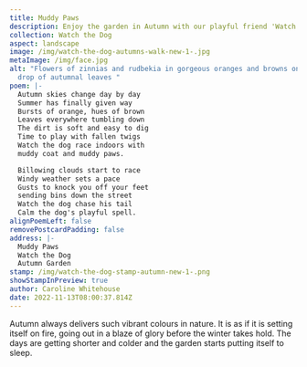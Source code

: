 ```yaml
---
title: Muddy Paws
description: Enjoy the garden in Autumn with our playful friend 'Watch'.
collection: Watch the Dog
aspect: landscape
image: /img/watch-the-dog-autumns-walk-new-1-.jpg
metaImage: /img/face.jpg
alt: "Flowers of zinnias and rudbekia in gorgeous oranges and browns on a back
  drop of autumnal leaves "
poem: |-
  Autumn skies change day by day
  Summer has finally given way
  Bursts of orange, hues of brown
  Leaves everywhere tumbling down
  The dirt is soft and easy to dig
  Time to play with fallen twigs
  Watch the dog race indoors with
  muddy coat and muddy paws.

  Billowing clouds start to race
  Windy weather sets a pace
  Gusts to knock you off your feet
  sending bins down the street
  Watch the dog chase his tail
  Calm the dog's playful spell.
alignPoemLeft: false
removePostcardPadding: false
address: |-
  Muddy Paws
  Watch the Dog
  Autumn Garden
stamp: /img/watch-the-dog-stamp-autumn-new-1-.png
showStampInPreview: true
author: Caroline Whitehouse
date: 2022-11-13T08:00:37.814Z
---
```

Autumn always delivers such vibrant colours in nature. It is as if it is setting itself on fire, going out in a blaze of glory before the winter takes hold. The days are getting shorter and colder and the garden starts putting itself to sleep.